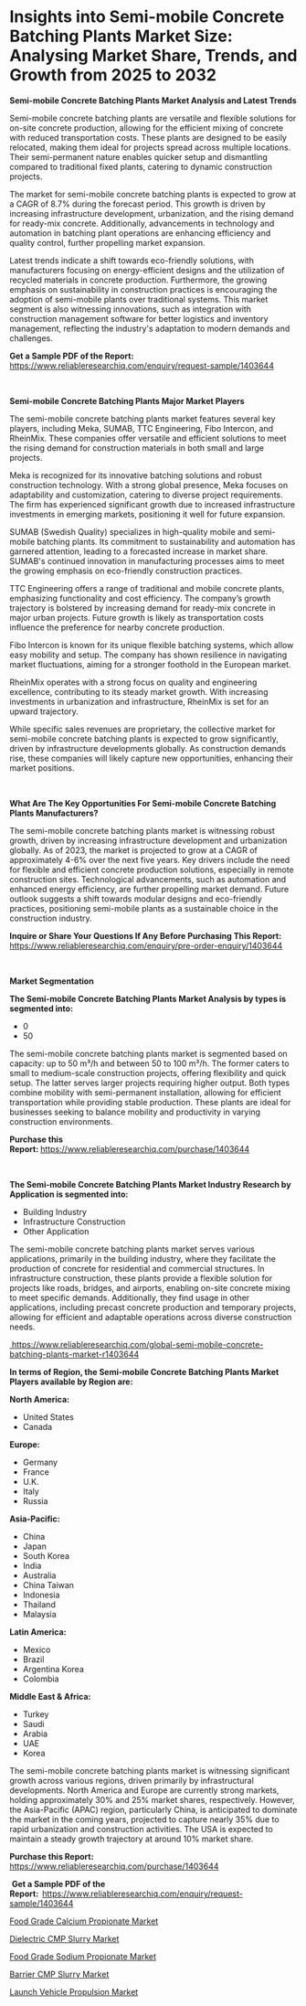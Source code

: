 <p><h1>Insights into Semi-mobile Concrete Batching Plants Market Size: Analysing Market Share, Trends, and Growth from 2025 to 2032</h1></p><p><strong>Semi-mobile Concrete Batching Plants Market Analysis and Latest Trends</strong></p>
<p><p>Semi-mobile concrete batching plants are versatile and flexible solutions for on-site concrete production, allowing for the efficient mixing of concrete with reduced transportation costs. These plants are designed to be easily relocated, making them ideal for projects spread across multiple locations. Their semi-permanent nature enables quicker setup and dismantling compared to traditional fixed plants, catering to dynamic construction projects.</p><p>The market for semi-mobile concrete batching plants is expected to grow at a CAGR of 8.7% during the forecast period. This growth is driven by increasing infrastructure development, urbanization, and the rising demand for ready-mix concrete. Additionally, advancements in technology and automation in batching plant operations are enhancing efficiency and quality control, further propelling market expansion. </p><p>Latest trends indicate a shift towards eco-friendly solutions, with manufacturers focusing on energy-efficient designs and the utilization of recycled materials in concrete production. Furthermore, the growing emphasis on sustainability in construction practices is encouraging the adoption of semi-mobile plants over traditional systems. This market segment is also witnessing innovations, such as integration with construction management software for better logistics and inventory management, reflecting the industry's adaptation to modern demands and challenges.</p></p>
<p><strong>Get a Sample PDF of the Report:&nbsp;</strong> <a href="https://www.reliableresearchiq.com/enquiry/request-sample/1403644?utm_campaign=1087&utm_medium=2&utm_source=Github&utm_content=ia&utm_term=28032025&utm_id=semi-mobile-concrete-batching-plants">https://www.reliableresearchiq.com/enquiry/request-sample/1403644</a></p>
<p>&nbsp;</p>
<p><strong>Semi-mobile Concrete Batching Plants Major Market Players</strong></p>
<p><p>The semi-mobile concrete batching plants market features several key players, including Meka, SUMAB, TTC Engineering, Fibo Intercon, and RheinMix. These companies offer versatile and efficient solutions to meet the rising demand for construction materials in both small and large projects.</p><p>Meka is recognized for its innovative batching solutions and robust construction technology. With a strong global presence, Meka focuses on adaptability and customization, catering to diverse project requirements. The firm has experienced significant growth due to increased infrastructure investments in emerging markets, positioning it well for future expansion.</p><p>SUMAB (Swedish Quality) specializes in high-quality mobile and semi-mobile batching plants. Its commitment to sustainability and automation has garnered attention, leading to a forecasted increase in market share. SUMAB's continued innovation in manufacturing processes aims to meet the growing emphasis on eco-friendly construction practices.</p><p>TTC Engineering offers a range of traditional and mobile concrete plants, emphasizing functionality and cost efficiency. The company’s growth trajectory is bolstered by increasing demand for ready-mix concrete in major urban projects. Future growth is likely as transportation costs influence the preference for nearby concrete production.</p><p>Fibo Intercon is known for its unique flexible batching systems, which allow easy mobility and setup. The company has shown resilience in navigating market fluctuations, aiming for a stronger foothold in the European market.</p><p>RheinMix operates with a strong focus on quality and engineering excellence, contributing to its steady market growth. With increasing investments in urbanization and infrastructure, RheinMix is set for an upward trajectory.</p><p>While specific sales revenues are proprietary, the collective market for semi-mobile concrete batching plants is expected to grow significantly, driven by infrastructure developments globally. As construction demands rise, these companies will likely capture new opportunities, enhancing their market positions.</p></p>
<p>&nbsp;</p>
<p><strong>What Are The Key Opportunities For Semi-mobile Concrete Batching Plants Manufacturers?</strong></p>
<p><p>The semi-mobile concrete batching plants market is witnessing robust growth, driven by increasing infrastructure development and urbanization globally. As of 2023, the market is projected to grow at a CAGR of approximately 4-6% over the next five years. Key drivers include the need for flexible and efficient concrete production solutions, especially in remote construction sites. Technological advancements, such as automation and enhanced energy efficiency, are further propelling market demand. Future outlook suggests a shift towards modular designs and eco-friendly practices, positioning semi-mobile plants as a sustainable choice in the construction industry.</p></p>
<p><strong>Inquire or Share Your Questions If Any Before Purchasing This Report:</strong> <a href="https://www.reliableresearchiq.com/enquiry/pre-order-enquiry/1403644?utm_campaign=1087&utm_medium=2&utm_source=Github&utm_content=ia&utm_term=28032025&utm_id=semi-mobile-concrete-batching-plants">https://www.reliableresearchiq.com/enquiry/pre-order-enquiry/1403644</a></p>
<p>&nbsp;</p>
<p><strong>Market Segmentation</strong></p>
<p><strong>The Semi-mobile Concrete Batching Plants Market Analysis by types is segmented into:</strong></p>
<p><ul><li>0<Capacity≤50m3/h</li><li>50<Capacity≤100m3/h</li></ul></p>
<p><p>The semi-mobile concrete batching plants market is segmented based on capacity: up to 50 m³/h and between 50 to 100 m³/h. The former caters to small to medium-scale construction projects, offering flexibility and quick setup. The latter serves larger projects requiring higher output. Both types combine mobility with semi-permanent installation, allowing for efficient transportation while providing stable production. These plants are ideal for businesses seeking to balance mobility and productivity in varying construction environments.</p></p>
<p><strong>Purchase this Report:&nbsp;</strong><a href="https://www.reliableresearchiq.com/purchase/1403644?utm_campaign=1087&utm_medium=2&utm_source=Github&utm_content=ia&utm_term=28032025&utm_id=semi-mobile-concrete-batching-plants">https://www.reliableresearchiq.com/purchase/1403644</a></p>
<p>&nbsp;</p>
<p><strong>The Semi-mobile Concrete Batching Plants Market Industry Research by Application is segmented into:</strong></p>
<p><ul><li>Building Industry</li><li>Infrastructure Construction</li><li>Other Application</li></ul></p>
<p><p>The semi-mobile concrete batching plants market serves various applications, primarily in the building industry, where they facilitate the production of concrete for residential and commercial structures. In infrastructure construction, these plants provide a flexible solution for projects like roads, bridges, and airports, enabling on-site concrete mixing to meet specific demands. Additionally, they find usage in other applications, including precast concrete production and temporary projects, allowing for efficient and adaptable operations across diverse construction needs.</p></p>
<p><a href="https://www.reliableresearchiq.com/global-semi-mobile-concrete-batching-plants-market-r1403644?utm_campaign=1087&utm_medium=2&utm_source=Github&utm_content=ia&utm_term=28032025&utm_id=semi-mobile-concrete-batching-plants">&nbsp;https://www.reliableresearchiq.com/global-semi-mobile-concrete-batching-plants-market-r1403644</a></p>
<p><strong>In terms of Region, the Semi-mobile Concrete Batching Plants Market Players available by Region are:</strong></p>
<p>
    <p> <strong> North America: </strong>
        <ul>
            <li>United States</li>
            <li>Canada</li>
        </ul>
        </p> 
    <p> <strong> Europe: </strong>
        <ul>
            <li>Germany</li>
            <li>France</li>
            <li>U.K.</li>
            <li>Italy</li>
            <li>Russia</li>
        </ul>
        </p> 
    <p> <strong> Asia-Pacific: </strong>
        <ul>
            <li>China</li>
            <li>Japan</li>
            <li>South Korea</li>
            <li>India</li>
            <li>Australia</li>
            <li>China Taiwan</li>
            <li>Indonesia</li>
            <li>Thailand</li>
            <li>Malaysia</li>
        </ul>
        </p> 
    <p> <strong> Latin America: </strong>
        <ul>
            <li>Mexico</li>
            <li>Brazil</li>
            <li>Argentina Korea</li>
            <li>Colombia</li>
        </ul>
        </p> 
    <p> <strong> Middle East & Africa: </strong>
        <ul>
            <li>Turkey</li>
            <li>Saudi</li>
            <li>Arabia</li>
            <li>UAE</li>
            <li>Korea</li>
        </ul>
    </p>
    </p>
<p><p>The semi-mobile concrete batching plants market is witnessing significant growth across various regions, driven primarily by infrastructural developments. North America and Europe are currently strong markets, holding approximately 30% and 25% market shares, respectively. However, the Asia-Pacific (APAC) region, particularly China, is anticipated to dominate the market in the coming years, projected to capture nearly 35% due to rapid urbanization and construction activities. The USA is expected to maintain a steady growth trajectory at around 10% market share.</p></p>
<p><strong>Purchase this Report: </strong><a href="https://www.reliableresearchiq.com/purchase/1403644?utm_campaign=1087&utm_medium=2&utm_source=Github&utm_content=ia&utm_term=28032025&utm_id=semi-mobile-concrete-batching-plants">https://www.reliableresearchiq.com/purchase/1403644</a></p>
<p>&nbsp;<strong>Get a Sample PDF of the Report:&nbsp;&nbsp;</strong><a href="https://www.reliableresearchiq.com/enquiry/request-sample/1403644?utm_campaign=1087&utm_medium=2&utm_source=Github&utm_content=ia&utm_term=28032025&utm_id=semi-mobile-concrete-batching-plants">https://www.reliableresearchiq.com/enquiry/request-sample/1403644</a></p>
<p><strong></strong></p>
<p><p><a href="https://github.com/bibzmuiko/Market-Research-Report-List-1/blob/main/food-grade-calcium-propionate-market.md?utm_campaign=1087&utm_medium=2&utm_source=Github&utm_content=ia&utm_term=28032025&utm_id=semi-mobile-concrete-batching-plants">Food Grade Calcium Propionate Market</a></p><p><a href="https://github.com/kumadenthela/Market-Research-Report-List-1/blob/main/dielectric-cmp-slurry-market.md?utm_campaign=1087&utm_medium=2&utm_source=Github&utm_content=ia&utm_term=28032025&utm_id=semi-mobile-concrete-batching-plants">Dielectric CMP Slurry Market</a></p><p><a href="https://github.com/linnuripat/Market-Research-Report-List-1/blob/main/food-grade-sodium-propionate-market.md?utm_campaign=1087&utm_medium=2&utm_source=Github&utm_content=ia&utm_term=28032025&utm_id=semi-mobile-concrete-batching-plants">Food Grade Sodium Propionate Market</a></p><p><a href="https://github.com/ikokwuihepa/Market-Research-Report-List-1/blob/main/barrier-cmp-slurry-market.md?utm_campaign=1087&utm_medium=2&utm_source=Github&utm_content=ia&utm_term=28032025&utm_id=semi-mobile-concrete-batching-plants">Barrier CMP Slurry Market</a></p><p><a href="https://github.com/vaeilabin/Market-Research-Report-List-1/blob/main/launch-vehicle-propulsion-market.md?utm_campaign=1087&utm_medium=2&utm_source=Github&utm_content=ia&utm_term=28032025&utm_id=semi-mobile-concrete-batching-plants">Launch Vehicle Propulsion Market</a></p></p>